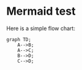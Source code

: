 # Mermaid test
Here is a simple flow chart:

```mermaid
graph TD;
    A-->B;
    A-->C;
    B-->D;
    C-->D;
```